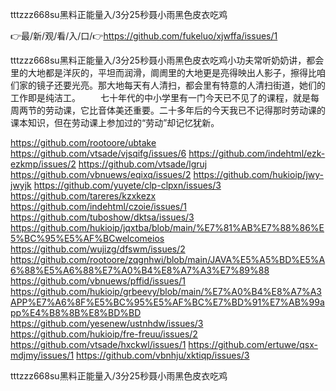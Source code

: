 tttzzz668su黑料正能量入/3分25秒聂小雨黑色皮衣吃鸡

👉最/新/观/看/入/口/👉https://github.com/fukeluo/xjwffa/issues/1

tttzzz668su黑料正能量入/3分25秒聂小雨黑色皮衣吃鸡小功夫常听奶奶讲，都会里的大地都是洋灰的，平坦而润滑，阛阓里的大地更是亮得映出人影子，擦得比咱们家的镜子还要光亮。那大地每天有人清扫，都会里有特意的人清扫街道，她们的工作即是纯洁工。
　　七十年代的中小学里有一门今天已不见了的课程，就是每周两节的劳动课，它比音体美还重要。二十多年后的今天我已不记得那时劳动课的课本知识，但在劳动课上参加过的“劳动”却记忆犹新。


https://github.com/rootoore/ubtake
https://github.com/vtsade/vjsqifg/issues/6
https://github.com/indehtml/ezk-ezkmp/issues/2
https://github.com/vtsade/lgruj
https://github.com/vbnuews/eqixq/issues/2
https://github.com/hukioip/jwy-jwyjk
https://github.com/yuyete/clp-clpxn/issues/3
https://github.com/tareres/kzxkezx
https://github.com/indehtml/czoie/issues/1
https://github.com/tuboshow/dktsa/issues/3
https://github.com/hukioip/jqxtba/blob/main/%E7%81%AB%E7%88%86%E5%BC%95%E5%AF%BCwelcomeios
https://github.com/wujizg/dfswm/issues/2
https://github.com/rootoore/zqgnhwi/blob/main/JAVA%E5%A5%BD%E5%A6%88%E5%A6%88%E7%A0%B4%E8%A7%A3%E7%89%88
https://github.com/vbnuews/pffid/issues/1
https://github.com/hukioip/grbeevy/blob/main/%E7%A0%B4%E8%A7%A3APP%E7%A6%8F%E5%BC%95%E5%AF%BC%E7%BD%91%E7%AB%99app%E4%B8%8B%E8%BD%BD
https://github.com/yesenew/ustnhdw/issues/3
https://github.com/hukioip/fre-freuu/issues/2
https://github.com/vtsade/hxckwl/issues/1
https://github.com/ertuwe/qsx-mdjmy/issues/1
https://github.com/vbnhju/xktiqp/issues/3

tttzzz668su黑料正能量入/3分25秒聂小雨黑色皮衣吃鸡
